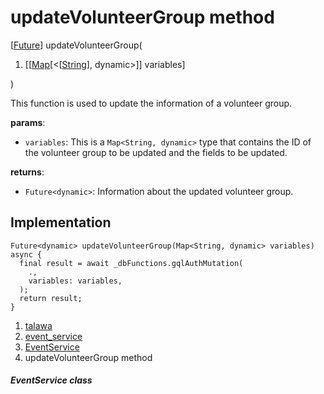 
<div>

# updateVolunteerGroup method

</div>


[[Future](https://api.flutter.dev/flutter/dart-core/Future-class.html)]
updateVolunteerGroup(

1.  [[[Map](https://api.flutter.dev/flutter/dart-core/Map-class.html)[\<[[String](https://api.flutter.dev/flutter/dart-core/String-class.html)],
    dynamic\>]]
    variables]

)



This function is used to update the information of a volunteer group.

**params**:

-   `variables`: This is a `Map<String, dynamic>` type that contains the
    ID of the volunteer group to be updated and the fields to be
    updated.

**returns**:

-   `Future<dynamic>`: Information about the updated volunteer group.



## Implementation

``` language-dart
Future<dynamic> updateVolunteerGroup(Map<String, dynamic> variables) async {
  final result = await _dbFunctions.gqlAuthMutation(
    .,
    variables: variables,
  );
  return result;
}
```







1.  [talawa](../../index.html)
2.  [event_service](../../services_event_service/)
3.  [EventService](../../services_event_service/EventService-class.html)
4.  updateVolunteerGroup method

##### EventService class







